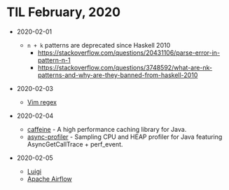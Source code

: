 # TIL February, 2020

- 2020-02-01
  - `n + k` patterns are deprecated since Haskell 2010
    - https://stackoverflow.com/questions/20431106/parse-error-in-pattern-n-1
    - https://stackoverflow.com/questions/3748592/what-are-nk-patterns-and-why-are-they-banned-from-haskell-2010

- 2020-02-03
  - [Vim regex](http://vimregex.com/)

- 2020-02-04
  - [caffeine](https://github.com/ben-manes/caffeine) - A high performance caching library for Java.
  - [async-profiler](https://github.com/jvm-profiling-tools/async-profiler) - Sampling CPU and HEAP profiler for Java featuring AsyncGetCallTrace + perf_event.

- 2020-02-05
  - [Luigi](https://luigi.readthedocs.io/en/stable/index.html)
  - [Apache Airflow](https://airflow.apache.org/)
